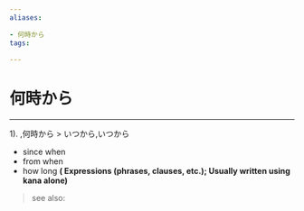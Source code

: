 ```yaml
---
aliases:
    
- 何時から
tags:
    
---
```


# 何時から
---
1).
,何時から > いつから,いつから

- since when
- from when
- how long
**( Expressions (phrases, clauses, etc.); Usually written using kana alone)**
> see also: 
            